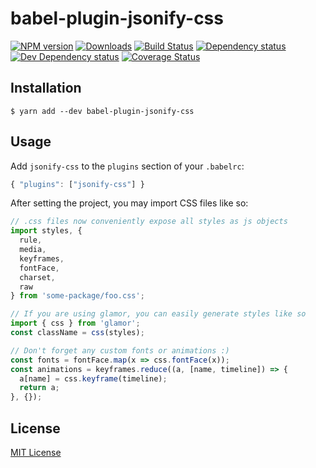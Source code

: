 # babel-plugin-jsonify-css

[![NPM version][npm-image]][npm-url] [![Downloads][downloads-image]][npm-url] [![Build Status][travis-image]][travis-url] [![Dependency status][david-dm-image]][david-dm-url] [![Dev Dependency status][david-dm-dev-image]][david-dm-dev-url] [![Coverage Status][coveralls-image]][coveralls-url]

[npm-url]:https://npmjs.org/package/babel-plugin-jsonify-css
[downloads-image]:http://img.shields.io/npm/dm/babel-plugin-jsonify-css.svg
[npm-image]:http://img.shields.io/npm/v/babel-plugin-jsonify-css.svg
[travis-url]:https://travis-ci.org/jozanza/babel-plugin-jsonify-css
[travis-image]:http://img.shields.io/travis/jozanza/babel-plugin-jsonify-css/master.svg
[david-dm-url]:https://david-dm.org/jozanza/babel-plugin-jsonify-css
[david-dm-image]:https://img.shields.io/david/jozanza/babel-plugin-jsonify-css.svg
[david-dm-dev-url]:https://david-dm.org/jozanza/babel-plugin-jsonify-css#info=devDependencies
[david-dm-dev-image]:https://img.shields.io/david/dev/jozanza/babel-plugin-jsonify-css.svg
[coveralls-image]:https://coveralls.io/repos/github/jozanza/babel-plugin-jsonify-css/badge.svg?branch=master
[coveralls-url]:https://coveralls.io/github/jozanza/babel-plugin-jsonify-css?branch=master

## Installation

`$ yarn add --dev babel-plugin-jsonify-css`

## Usage

Add `jsonify-css` to the `plugins` section of your `.babelrc`:

```js
{ "plugins": ["jsonify-css"] }
```

After setting the project, you may import CSS files like so:

```js
// .css files now conveniently expose all styles as js objects
import styles, {
  rule,
  media,
  keyframes,
  fontFace,
  charset,
  raw
} from 'some-package/foo.css';

// If you are using glamor, you can easily generate styles like so
import { css } from 'glamor';
const className = css(styles);

// Don't forget any custom fonts or animations :)
const fonts = fontFace.map(x => css.fontFace(x));
const animations = keyframes.reduce((a, [name, timeline]) => {
  a[name] = css.keyframe(timeline);
  return a;
}, {});
```

## License

[MIT License](http://opensource.org/licenses/MIT)
